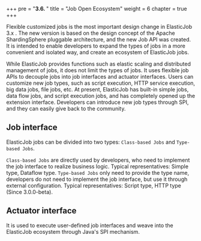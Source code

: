 +++ pre = "<b>3.6. </b>"
title = "Job Open Ecosystem"
weight = 6 chapter = true +++

Flexible customized jobs is the most important design change in ElasticJob 3.x . The new version is based on the design
concept of the Apache ShardingSphere pluggable architecture, and the new Job API was created. It is intended to enable
developers to expand the types of jobs in a more convenient and isolated way, and create an ecosystem of ElasticJob
jobs.

While ElasticJob provides functions such as elastic scaling and distributed management of jobs, it does not limit the
types of jobs. It uses flexible job APIs to decouple jobs into job interfaces and actuator interfaces. Users can
customize new job types, such as script execution, HTTP service execution, big data jobs, file jobs, etc. At present,
ElasticJob has built-in simple jobs, data flow jobs, and script execution jobs, and has completely opened up the
extension interface. Developers can introduce new job types through SPI, and they can easily give back to the community.

## Job interface

ElasticJob jobs can be divided into two types: `Class-based Jobs` and `Type-based Jobs`.

`Class-based Jobs` are directly used by developers, who need to implement the job interface to realize business logic.
Typical representatives: Simple type, Dataflow type.
`Type-based Jobs` only need to provide the type name, developers do not need to implement the job interface, but use it
through external configuration. Typical representatives: Script type, HTTP type (Since 3.0.0-beta).

## Actuator interface

It is used to execute user-defined job interfaces and weave into the ElasticJob ecosystem through Java's SPI mechanism.